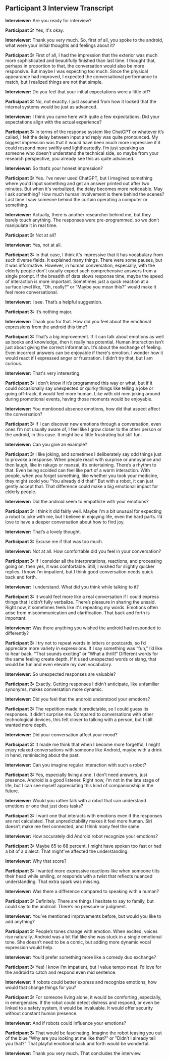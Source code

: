 ## Participant 3 Interview Transcript

**Interviewer:** Are you ready for interview?

**Participant 3:** Yes, it's okay.

**Interviewer:** Thank you very much. So, first of all, you spoke to the android, what were your initial thoughts and feelings about it?

**Participant 3:** First of all, I had the impression that the exterior was much more sophisticated and beautifully finished than last time. I thought that, perhaps in proportion to that, the conversation would also be more responsive. But maybe I was expecting too much. Since the physical appearance had improved, I expected the conversational performance to match, but I realized things are not that simple.

**Interviewer:** Do you feel that your initial expectations were a little off?

**Participant 3:** No, not exactly. I just assumed from how it looked that the internal systems would be just as advanced.

**Interviewer:** I think you came here with quite a few expectations. Did your expectations align with the actual experience?

**Participant 3:** In terms of the response system like ChatGPT or whatever it’s called, I felt the delay between input and reply was quite pronounced. My biggest impression was that it would have been much more impressive if it could respond more swiftly and lightheartedly. I’m just speaking as someone who doesn’t understand the technical side, so maybe from your research perspective, you already see this as quite advanced.

**Interviewer:** So that’s your honest impression?

**Participant 3:** Yes. I've never used ChatGPT, but I imagined something where you'd input something and get an answer printed out after two minutes. But when it's verbalized, the delay becomes more noticeable. May I ask something? How much human involvement is there behind the scenes? Last time I saw someone behind the curtain operating a computer or something.

**Interviewer:** Actually, there is another researcher behind me, but they barely touch anything. The responses were pre-programmed, so we don’t manipulate it in real time.

**Participant 3:** Not at all?

**Interviewer:** Yes, not at all.

**Participant 3:** In that case, I think it's impressive that it has vocabulary from such diverse fields. It explained many things. There were some pauses, but it was informative. However, in human conversation, especially, with the elderly people don't usually expect such comprehensive answers from a single prompt. If the breadth of data slows response time, maybe the speed of interaction is more important. Sometimes just a quick reaction at a surface level like, “Oh, really?” or “Maybe you mean this?” would make it feel more conversational.

**Interviewer:** I see. That’s a helpful suggestion.

**Participant 3:** It’s nothing major.

**Interviewer:** Thank you for that. How did you feel about the emotional expressions from the android this time?

**Participant 3:** That’s a big improvement. If it can talk about emotions as well as books and knowledge, then it really has potential. Human interaction isn’t just about giving the correct information. It’s about the exchange of feeling. Even incorrect answers can be enjoyable if there's emotion. I wonder how it would react if I expressed anger or frustration. I didn’t try that, but I am curious.

**Interviewer:** That's very interesting.

**Participant 3:** I don't know if it’s programmed this way or what, but if it could occasionally say unexpected or quirky things like telling a joke or going off-track, it would feel more human. Like with old men joking around during promotional events, having those moments would be enjoyable.

**Interviewer:** You mentioned absence emotions, how did that aspect affect the conversation?

**Participant 3:** If I can discover new emotions through a conversation, even ones I’m not usually aware of, I feel like I grow closer to the other person or the android, in this case. It might be a little frustrating but still fun.

**Interviewer:** Can you give an example?

**Participant 3:** I like joking, and sometimes I deliberately say odd things just to provoke a response. When people react with surprise or annoyance and then laugh, like in rakugo or manzai, it’s entertaining. There’s a rhythm to that. Even being scolded can feel like part of a warm interaction. With people, when you forget something, like whether you took your medicine, they might scold you “You already did that!” But with a robot, it can just gently accept that. That difference could make a big emotional impact for elderly people.

**Interviewer:** Did the android seem to empathize with your emotions?

**Participant 3:** I think it did fairly well. Maybe I'm a bit unusual for expecting a robot to joke with me, but I believe in enjoying life, even the hard parts. I’d love to have a deeper conversation about how to find joy.

**Interviewer:** That’s a lovely thought.

**Participant 3:** Excuse me if that was too much.

**Interviewer:** Not at all. How comfortable did you feel in your conversation?

**Participant 3:** If I consider all the interpretations, reactions, and processing going on, then yes, it was comfortable. Still, I wished for slightly quicker replies. I know I’m impatient, but I think good conversation needs quick back and forth.

**Interviewer:** I understand. What did you think while talking to it?

**Participant 3:** It would feel more like a real conversation if I could express things that I didn’t fully verbalize. There’s pleasure in sharing the unsaid. Right now, it sometimes feels like it's repeating my words. Emotions often arise from miscommunication and clarification. That back and forth is important.

**Interviewer:** Was there anything you wished the android had responded to differently?

**Participant 3:** I try not to repeat words in letters or postcards, so I’d appreciate more variety in expressions. If I say something was “fun,” I’d like to hear back, “That sounds exciting” or “What a thrill!” Different words for the same feeling create depth. If it used unexpected words or slang, that would be fun and even elevate my own vocabulary.

**Interviewer:** So unexpected responses are valuable?

**Participant 3:** Exactly. Getting responses I didn’t anticipate, like unfamiliar synonyms, makes conversation more dynamic.

**Interviewer:** Did you feel that the android understood your emotions?

**Participant 3:** The repetition made it predictable, so I could guess its responses. It didn’t surprise me. Compared to conversations with other technological devices, this felt closer to talking with a person, but I still wanted more depth.

**Interviewer:** Did your conversation affect your mood?

**Participant 3:** It made me think that when I become more forgetful, I might enjoy relaxed conversations with someone like Android, maybe with a drink in hand, reminiscing about the past.

**Interviewer:** Can you imagine regular interaction with such a robot?

**Participant 3:** Yes, especially living alone. I don’t need answers, just presence. Android is a good listener. Right now, I’m not in the late stage of life, but I can see myself appreciating this kind of companionship in the future.

**Interviewer:** Would you rather talk with a robot that can understand emotions or one that just does tasks?

**Participant 3:** I want one that interacts with emotions even if the responses are not calculated. That unpredictability makes it feel more human. Siri doesn’t make me feel connected, and I think many feel the same.

**Interviewer:** How accurately did Android robot recognize your emotions?

**Participant 3:** Maybe 65 to 68 percent. I might have spoken too fast or had a bit of a dialect. That might’ve affected the understanding.

**Interviewer:** Why that score?

**Participant 3:** I wanted more expressive reactions like when someone tilts their head while smiling, or responds with a twist that reflects nuanced understanding. That extra spark was missing.

**Interviewer:** Was there a difference compared to speaking with a human?

**Participant 3:** Definitely. There are things I hesitate to say to family, but could say to the android. There’s no pressure or judgment.

**Interviewer:** You’ve mentioned improvements before, but would you like to add anything?

**Participant 3:** People’s tones change with emotion. When excited, voices rise naturally. Android was a bit flat like she was stuck in a single emotional tone. She doesn’t need to be a comic, but adding more dynamic vocal expression would help.

**Interviewer:** You’d prefer something more like a comedy duo exchange?

**Participant 3:** Yes! I know I’m impatient, but I value tempo most. I’d love for the android to catch and respond even mid sentence.

**Interviewer:** If robots could better express and recognize emotions, how would that change things for you?

**Participant 3:** For someone living alone, it would be comforting ,especially, in emergencies. If the robot could detect distress and respond, or even be linked to a safety system, it would be invaluable. It would offer security without constant human presence.

**Interviewer:** And if robots could influence your emotions?

**Participant 3:** That would be fascinating. Imagine the robot teasing you out of the blue "Why are you looking at me like that?" or "Didn’t I already tell you that?" That playful emotional back and forth would be wonderful.

**Interviewer:** Thank you very much. That concludes the interview.